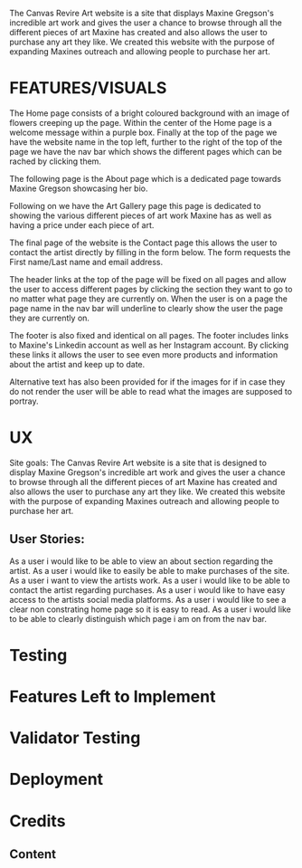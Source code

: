 The Canvas Revire Art website is a site that displays Maxine Gregson's incredible art work and gives the user a chance to browse through all the different pieces of art Maxine has created and also allows the user to purchase any art they like. We created this website with the purpose of expanding Maxines outreach and allowing people to purchase her art.


# FEATURES/VISUALS

The Home page consists of a bright coloured background with an image of flowers creeping up the page. Within the center of the Home page is a welcome message within a purple box. Finally at the top of the page we have the website name in the top left, further to the right of the top of the page we have the nav bar which shows the different pages which can be rached by clicking them.


The following page is the About page which is a dedicated page towards Maxine Gregson showcasing her bio.


Following on we have the Art Gallery page this page is dedicated to showing the various different pieces of art work Maxine has as well as having a price under each piece of art.

The final page of the website is the Contact page this allows the user to contact the artist directly by filling in the form below. The form requests the First name/Last name and email address.

The header links at the top of the page will be fixed on all pages and allow the user to access different pages by clicking the section they want to go to no matter what page they are currently on. When the user is on a page the page name in the nav bar will underline to clearly show the user the page they are currently on.

The footer is also fixed and identical on all pages. The footer includes links to Maxine's Linkedin account as well as her Instagram account. By clicking these links it allows the user to see even more products and information about the artist and keep up to date.

Alternative text has also been provided for if the images for if in case they do not render the user will be able to read what the images are supposed to portray.

# UX

Site goals:
The Canvas Revire Art website is a site that is designed to display Maxine Gregson's incredible art work and gives the user a chance to browse through all the different pieces of art Maxine has created and also allows the user to purchase any art they like. We created this website with the purpose of expanding Maxines outreach and allowing people to purchase her art.

## User Stories:
As a user i would like to be able to view an about section regarding the artist.
As a user i would like to easily be able to make purchases of the site.
As a user i want to view the artists work.
As a user i would like to be able to contact the artist regarding purchases.
As a user i would like to have easy access to the artists social media platforms.
As a user i would like to see a clear non constrating home page so it is easy to read.
As a user i would like to be able to clearly distinguish which page i am on from the nav bar.

# Testing

# Features Left to Implement

# Validator Testing

# Deployment 

# Credits 

## Content





